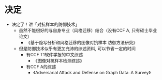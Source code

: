 # 决定

- 决定了！讲「对抗样本的防御技术」
	- 虽然不能很好的与自身专业（风格迁移）结合（没有CCF A, 只有硕士毕业论文）
		- 《基于隐写分析和风格迁移的图像对抗样本 防御方法研究》
	- 但是防御技术似乎有更加充沛的综述资料, 可以节省一定的时间
		- 有CCF T1软件学报的中文综述
			- 《图像对抗样本检测综述》
		- 有CCF A的综述
			- 《Adversarial Attack and Defense on Graph Data: A Survey》


